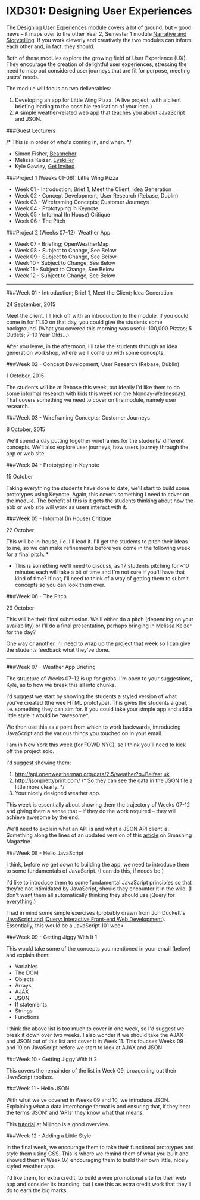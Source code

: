 IXD301: Designing User Experiences
==================================

<!-- 2015-16 Content -->

The [Designing User Experiences](http://ixdbelfast.org/curriculum/0002/01/01/designing-user-experiences.html) module covers a lot of ground, but – good news – it maps over to the other Year 2, Semester 1 module [Narrative and Storytelling](http://ixdbelfast.org/curriculum/0002/01/02/narrative-and-storytelling.html). If you work cleverly and creatively the two modules can inform each other and, in fact, they should.

Both of these modules explore the growing field of User Experience (UX). They encourage the creation of delightful user experiences, stressing the need to map out considered user journeys that are fit for purpose, meeting users' needs.

The module will focus on two deliverables:

1. Developing an app for Little Wing Pizza. (A live project, with a client briefing leading to the possible realisation of your idea.)
2. A simple weather-related web app that teaches you about JavaScript and JSON.


###Guest Lecturers

/* This is in order of who's coming in, and when. */

+ Simon Fisher, [Beannchor](http://www.beannchorcareers.com)
+ Melissa Keizer, [Eyekiller](https://www.eyekiller.com)
+ Kyle Gawley, [Get Invited](https://getinvited.to)


###Project 1 (Weeks 01-06): Little Wing Pizza

+ Week 01 - Introduction; Brief 1, Meet the Client; Idea Generation
+ Week 02 - Concept Development; User Research (Rebase, Dublin)
+ Week 03 - Wireframing Concepts; Customer Journeys
+ Week 04 - Prototyping in Keynote
+ Week 05 - Informal (In House) Critique
+ Week 06 - The Pitch


###Project 2 (Weeks 07-12): Weather App

+ Week 07 - Briefing; OpenWeatherMap
+ Week 08 - Subject to Change, See Below
+ Week 09 - Subject to Change, See Below
+ Week 10 - Subject to Change, See Below
+ Week 11 - Subject to Change, See Below
+ Week 12 - Subject to Change, See Below


----


###Week 01 - Introduction; Brief 1, Meet the Client; Idea Generation

24 September, 2015

Meet the client. I'll kick off with an introduction to the module. If you could come in for 11.30 on that day, you could give the students some background. (What you covered this morning was useful: 100,000 Pizzas; 5 Outlets; 7-10 Year Olds…).

After you leave, in the afternoon, I'll take the students through an idea generation workshop, where we'll come up with some concepts.

<!--

Ideas:

+ MVP
  1. Get Invited, Quick'n'Dirty Prototype
  2. Test Early, Test Often
  3. Running Smoke Tests (Is there any interest in your idea?)
+ In Your Customers' Shoes
  1. Designing Your Customer
  2. Personas
  3. What are your customers' needs?
  4. Where will you reach them?
  5. Are they paying? If so, how much?

-->


###Week 02 - Concept Development; User Research (Rebase, Dublin)

1 October, 2015

The students will be at Rebase this week, but ideally I'd like them to do some informal research with kids this week (on the Monday-Wednesday). That covers something we need to cover on the module, namely user research.

<!--

Ideas:

+ Just Enough Research
+ Structuring Questionnaires
+ Interpreting User Feedback

-->


###Week 03 - Wireframing Concepts; Customer Journeys

8 October, 2015

We'll spend a day putting together wireframes for the students' different concepts. We'll also explore user journeys, how users journey through the app or web site.


###Week 04 - Prototyping in Keynote

15 October

Taking everything the students have done to date, we'll start to build some prototypes using Keynote. Again, this covers something I need to cover on the module. The benefit of this is it gets the students thinking about how the abb or web site will work as users interact with it.


###Week 05 - Informal (In House) Critique

22 October

This will be in-house, i.e. I'll lead it. I'll get the students to pitch their ideas to me, so we can make refinements before you come in the following week for a final pitch. *

* This is something we'll need to discuss, as 17 students pitching for ~10 minutes each will take a bit of time and I'm not sure if you'll have that kind of time? If not, I'll need to think of a way of getting them to submit concepts so you can look them over.


###Week 06 - The Pitch

29 October

This will be their final submission. We'll either do a pitch (depending on your availability) or I'll do a final presentation, perhaps bringing in Melissa Keizer for the day?

One way or another, I'll need to wrap up the project that week so I can give the students feedback what they've done.


----


###Week 07 - Weather App Briefing

The structure of Weeks 07-12 is up for grabs. I'm open to your suggestions, Kyle, as to how we break this all into chunks.

I'd suggest we start by showing the students a styled version of what you've created (the wee HTML prototype). This gives the students a goal, i.e. something they can aim for. If you could take your simple app and add a little style it would be \*awesome\*.

We then use this as a point from which to work backwards, introducing JavaScript and the various things you touched on in your email.

I am in New York this week (for FOWD NYC), so I think you'll need to kick off the project solo.

I'd suggest showing them:

1. http://api.openweathermap.org/data/2.5/weather?q=Belfast,uk
2. http://jsonprettyprint.com/ /* So they can see the data in the JSON file a little more clearly. */
3. Your nicely designed weather app.

This week is essentially about showing them the trajectory of Weeks 07-12 and giving them a sense that – if they do the work required – they will achieve awesome by the end.

We'll need to explain what an API is and what a JSON API client is. Something along the lines of an updated version of this [article](http://www.smashingmagazine.com/2012/02/beginners-guide-jquery-based-json-api-clients/) on Smashing Magazine.


###Week 08 - Hello JavaScript

I think, before we get down to building the app, we need to introduce them to some fundamentals of JavaScript. (I can do this, if needs be.)

I'd like to introduce them to some fundamental JavaScript principles so that they're not intimidated by JavaScript, should they encounter it in the wild. (I don't want them all automatically thinking they should use jQuery for everything.)

I had in mind some simple exercises (probably drawn from Jon Duckett's [JavaScript and jQuery: Interactive Front-end Web Development](http://www.amazon.co.uk/exec/obidos/ASIN/1118531647/monographic-21)). Essentially, this would be a JavaScript 101 week.


###Week 09 - Getting Jiggy With It 1

This would take some of the concepts you mentioned in your email (below) and explain them:

+ Variables 
+ The DOM
+ Objects
+ Arrays
+ AJAX
+ JSON
+ If statements
+ Strings
+ Functions

I think the above list is too much to cover in one week, so I'd suggest we break it down over two weeks. I also wonder if we should take the AJAX and JSON out of this list and cover it in Week 11. This foucses Weeks 09 and 10 on JavaScript before we start to look at AJAX and JSON.


###Week 10 - Getting Jiggy With It 2

This covers the remainder of the list in Week 09, broadening out their JavaScript toolbox.


###Week 11 - Hello JSON

With what we've covered in Weeks 09 and 10, we introduce JSON. Explaining what a data interchange format is and ensuring that, if they hear the terms 'JSON' and 'APIs' they know what that means.

This [tutorial](https://mijingo.com/lessons/what-is-json/) at Mijingo is a good overview.


###Week 12 - Adding a Little Style

In the final week, we encourage them to take their functional prototypes and style them using CSS. This is where we remind them of what you built and showed them in Week 07, encouraging them to build their own little, nicely styled weather app.

I'd like them, for extra credit, to build a wee promotional site for their web app and consider its branding, but I see this as extra credit work that they'll do to earn the big marks.
